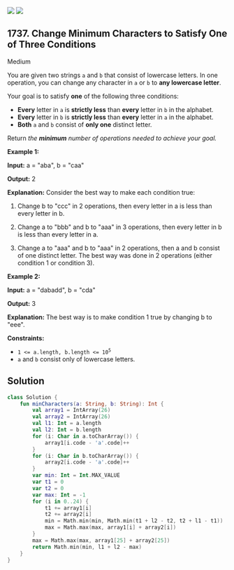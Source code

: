 [![](https://img.shields.io/github/stars/javadev/LeetCode-in-Kotlin?label=Stars&style=flat-square)](https://github.com/javadev/LeetCode-in-Kotlin)
[![](https://img.shields.io/github/forks/javadev/LeetCode-in-Kotlin?label=Fork%20me%20on%20GitHub%20&style=flat-square)](https://github.com/javadev/LeetCode-in-Kotlin/fork)

## 1737\. Change Minimum Characters to Satisfy One of Three Conditions

Medium

You are given two strings `a` and `b` that consist of lowercase letters. In one operation, you can change any character in `a` or `b` to **any lowercase letter**.

Your goal is to satisfy **one** of the following three conditions:

*   **Every** letter in `a` is **strictly less** than **every** letter in `b` in the alphabet.
*   **Every** letter in `b` is **strictly less** than **every** letter in `a` in the alphabet.
*   **Both** `a` and `b` consist of **only one** distinct letter.

Return _the **minimum** number of operations needed to achieve your goal._

**Example 1:**

**Input:** a = "aba", b = "caa"

**Output:** 2

**Explanation:** Consider the best way to make each condition true: 

1) Change b to "ccc" in 2 operations, then every letter in a is less than every letter in b. 

2) Change a to "bbb" and b to "aaa" in 3 operations, then every letter in b is less than every letter in a. 

3) Change a to "aaa" and b to "aaa" in 2 operations, then a and b consist of one distinct letter. The best way was done in 2 operations (either condition 1 or condition 3).

**Example 2:**

**Input:** a = "dabadd", b = "cda"

**Output:** 3

**Explanation:** The best way is to make condition 1 true by changing b to "eee".

**Constraints:**

*   <code>1 <= a.length, b.length <= 10<sup>5</sup></code>
*   `a` and `b` consist only of lowercase letters.

## Solution

```kotlin
class Solution {
    fun minCharacters(a: String, b: String): Int {
        val array1 = IntArray(26)
        val array2 = IntArray(26)
        val l1: Int = a.length
        val l2: Int = b.length
        for (i: Char in a.toCharArray()) {
            array1[i.code - 'a'.code]++
        }
        for (i: Char in b.toCharArray()) {
            array2[i.code - 'a'.code]++
        }
        var min: Int = Int.MAX_VALUE
        var t1 = 0
        var t2 = 0
        var max: Int = -1
        for (i in 0..24) {
            t1 += array1[i]
            t2 += array2[i]
            min = Math.min(min, Math.min(t1 + l2 - t2, t2 + l1 - t1))
            max = Math.max(max, array1[i] + array2[i])
        }
        max = Math.max(max, array1[25] + array2[25])
        return Math.min(min, l1 + l2 - max)
    }
}
```